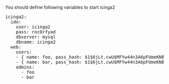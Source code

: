 You should define following variables to start icinga2

<pre>
icinga2:
  ido:
    user: icinga2
    pass: rocOrfyad
    dbserver: mysql
    dbname: icinga2
  web:
    users:
    - { name: foo, pass_hash: $1$6jLt.cwU$MFYw44n3A6pFUmeKNBL9W0}
    - { name: bar, pass_hash: $1$6jLt.cwU$MFYw44n3A6pFUmeKNBL9W0}
    admins:
      - foo
      - bar
</pre>
